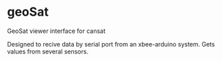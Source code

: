 # geoSat
GeoSat viewer interface for cansat

Designed to recive data by serial port from an xbee-arduino system.
Gets values from several sensors.
